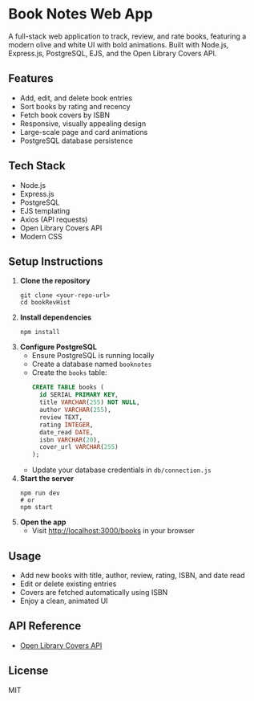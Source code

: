 # Book Notes Web App

A full-stack web application to track, review, and rate books, featuring a modern olive and white UI with bold animations. Built with Node.js, Express.js, PostgreSQL, EJS, and the Open Library Covers API.

## Features

- Add, edit, and delete book entries
- Sort books by rating and recency
- Fetch book covers by ISBN
- Responsive, visually appealing design
- Large-scale page and card animations
- PostgreSQL database persistence

## Tech Stack

- Node.js
- Express.js
- PostgreSQL
- EJS templating
- Axios (API requests)
- Open Library Covers API
- Modern CSS

## Setup Instructions

1. **Clone the repository**
   ```
   git clone <your-repo-url>
   cd bookRevHist
   ```
2. **Install dependencies**
   ```
   npm install
   ```
3. **Configure PostgreSQL**
   - Ensure PostgreSQL is running locally
   - Create a database named `booknotes`
   - Create the `books` table:
     ```sql
     CREATE TABLE books (
       id SERIAL PRIMARY KEY,
       title VARCHAR(255) NOT NULL,
       author VARCHAR(255),
       review TEXT,
       rating INTEGER,
       date_read DATE,
       isbn VARCHAR(20),
       cover_url VARCHAR(255)
     );
     ```
   - Update your database credentials in `db/connection.js`
4. **Start the server**
   ```
   npm run dev
   # or
   npm start
   ```
5. **Open the app**
   - Visit [http://localhost:3000/books](http://localhost:3000/books) in your browser

## Usage

- Add new books with title, author, review, rating, ISBN, and date read
- Edit or delete existing entries
- Covers are fetched automatically using ISBN
- Enjoy a clean, animated UI

## API Reference

- [Open Library Covers API](https://openlibrary.org/dev/docs/api/covers)

## License

MIT
